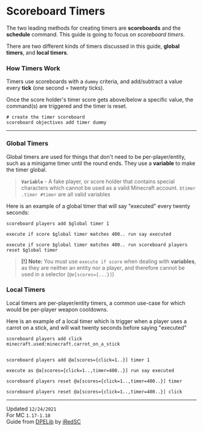 # Scoreboard Timers

The two leading methods for creating timers are **scoreboards** and the **schedule** command. This guide is going to focus on *scoreboard timers*.


There are two different kinds of timers discussed in this guide, **global timers**, and **local timers**.

### How Timers Work

Timers use scoreboards with a `dummy` criteria, and add/subtract a value every **tick** (one second = twenty ticks).

Once the score holder's timer score gets above/below a specific value, the command(s) are triggered and the timer is reset.

```mcfunction
# create the timer scoreboard
scoreboard objectives add timer dummy
```
---
### Global Timers

Global timers are used for things that don't need to be per-player/entity, such as a minigame timer until the round ends. 
They use a **variable** to make the timer global.

>**`Variable`** - A fake player, or score holder that contains special characters which cannot be used as a valid Minecraft account.
`$timer .timer #timer` are all valid variables

Here is an example of a global timer that will say "executed" every twenty seconds:

```mcfunction
scoreboard players add $global timer 1

execute if score $global timer matches 400.. run say executed

execute if score $global timer matches 400.. run scoreboard players reset $global timer
```
>**[!] Note:** You must use `execute if score` when dealing with **variables**, as they are neither an entity nor a player, and therefore cannot be used in a selector (`@e[scores={...}]`)

### Local Timers

Local timers are per-player/entity timers, a common use-case for which would be per-player weapon cooldowns.

Here is an example of a local timer which is trigger when a player uses a carrot on a stick, and will wait twenty seconds before saying "executed"

```mcfunction
scoreboard players add click minecraft.used:minecraft.carrot_on_a_stick
```
```mcfunction

scoreboard players add @a[scores={click=1..}] timer 1

execute as @a[scores={click=1..,timer=400..}] run say executed

scoreboard players reset @a[scores={click=1..,timer=400..}] timer

scoreboard players reset @a[scores={click=1..,timer=400..}] click
```



---
Updated `12/24/2021` <br />
For MC `1.17-1.18` <br />
Guide from [DPELib](https://github.com/iRedSC/DPELib) by [iRedSC](https://github.com/iRedSC)